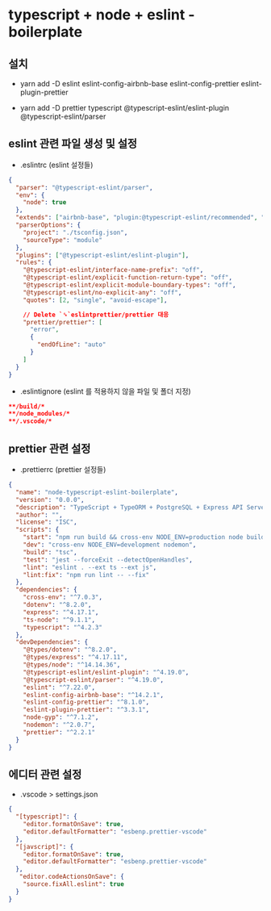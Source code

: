 # typescript + node + eslint - boilerplate

## 설치

- yarn add -D eslint eslint-config-airbnb-base eslint-config-prettier eslint-plugin-prettier

- yarn add -D prettier typescript @typescript-eslint/eslint-plugin @typescript-eslint/parser

## eslint 관련 파일 생성 및 설정

- .eslintrc (eslint 설정들)

```json
{
  "parser": "@typescript-eslint/parser",
  "env": {
    "node": true
  },
  "extends": ["airbnb-base", "plugin:@typescript-eslint/recommended", "prettier", "plugin:prettier/recommended"],
  "parserOptions": {
    "project": "./tsconfig.json",
    "sourceType": "module"
  },
  "plugins": ["@typescript-eslint/eslint-plugin"],
  "rules": {
    "@typescript-eslint/interface-name-prefix": "off",
    "@typescript-eslint/explicit-function-return-type": "off",
    "@typescript-eslint/explicit-module-boundary-types": "off",
    "@typescript-eslint/no-explicit-any": "off",
    "quotes": [2, "single", "avoid-escape"],

    // Delete `␍`eslintprettier/prettier 대응
    "prettier/prettier": [
      "error",
      {
        "endOfLine": "auto"
      }
    ]
  }
}
```

- .eslintignore (eslint 를 적용하지 않을 파일 및 폴더 지정)

```json
**/build/*
**/node_modules/*
**/.vscode/*
```

## prettier 관련 설정

- .prettierrc (prettier 설정들)

```json
{
  "name": "node-typescript-eslint-boilerplate",
  "version": "0.0.0",
  "description": "TypeScript + TypeORM + PostgreSQL + Express API Server",
  "author": "",
  "license": "ISC",
  "scripts": {
    "start": "npm run build && cross-env NODE_ENV=production node build/server.js",
    "dev": "cross-env NODE_ENV=development nodemon",
    "build": "tsc",
    "test": "jest --forceExit --detectOpenHandles",
    "lint": "eslint . --ext ts --ext js",
    "lint:fix": "npm run lint -- --fix"
  },
  "dependencies": {
    "cross-env": "^7.0.3",
    "dotenv": "^8.2.0",
    "express": "^4.17.1",
    "ts-node": "^9.1.1",
    "typescript": "^4.2.3"
  },
  "devDependencies": {
    "@types/dotenv": "^8.2.0",
    "@types/express": "^4.17.11",
    "@types/node": "^14.14.36",
    "@typescript-eslint/eslint-plugin": "^4.19.0",
    "@typescript-eslint/parser": "^4.19.0",
    "eslint": "^7.22.0",
    "eslint-config-airbnb-base": "^14.2.1",
    "eslint-config-prettier": "^8.1.0",
    "eslint-plugin-prettier": "^3.3.1",
    "node-gyp": "^7.1.2",
    "nodemon": "^2.0.7",
    "prettier": "^2.2.1"
  }
}
```

## 에디터 관련 설정

- .vscode > settings.json

```json
{
  "[typescript]": {
    "editor.formatOnSave": true,
    "editor.defaultFormatter": "esbenp.prettier-vscode"
  },
  "[javscript]": {
    "editor.formatOnSave": true,
    "editor.defaultFormatter": "esbenp.prettier-vscode"
  },
   "editor.codeActionsOnSave": {
    "source.fixAll.eslint": true
  }
}

```
